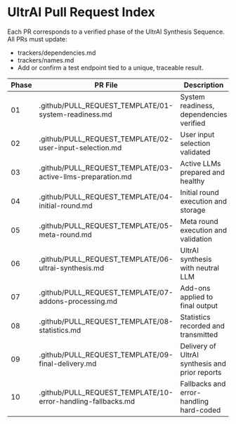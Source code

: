 # UltrAI Pull Request Index

Each PR corresponds to a verified phase of the UltrAI Synthesis Sequence.
All PRs must update:
- trackers/dependencies.md
- trackers/names.md
- Add or confirm a test endpoint tied to a unique, traceable result.

| Phase | PR File | Description |
|-------|---------|-------------|
| 01 | .github/PULL_REQUEST_TEMPLATE/01-system-readiness.md | System readiness, dependencies verified |
| 02 | .github/PULL_REQUEST_TEMPLATE/02-user-input-selection.md | User input selection validated |
| 03 | .github/PULL_REQUEST_TEMPLATE/03-active-llms-preparation.md | Active LLMs prepared and healthy |
| 04 | .github/PULL_REQUEST_TEMPLATE/04-initial-round.md | Initial round execution and storage |
| 05 | .github/PULL_REQUEST_TEMPLATE/05-meta-round.md | Meta round execution and validation |
| 06 | .github/PULL_REQUEST_TEMPLATE/06-ultrai-synthesis.md | UltrAI synthesis with neutral LLM |
| 07 | .github/PULL_REQUEST_TEMPLATE/07-addons-processing.md | Add-ons applied to final output |
| 08 | .github/PULL_REQUEST_TEMPLATE/08-statistics.md | Statistics recorded and transmitted |
| 09 | .github/PULL_REQUEST_TEMPLATE/09-final-delivery.md | Delivery of UltrAI synthesis and prior reports |
| 10 | .github/PULL_REQUEST_TEMPLATE/10-error-handling-fallbacks.md | Fallbacks and error-handling hard-coded |
